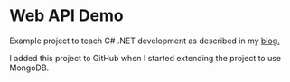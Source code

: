 # Web API Demo
Example project to teach C# .NET development as described in my [blog.](https://andreblog.azurewebsites.net)

I added this project to GitHub when I started extending the project to use MongoDB.
